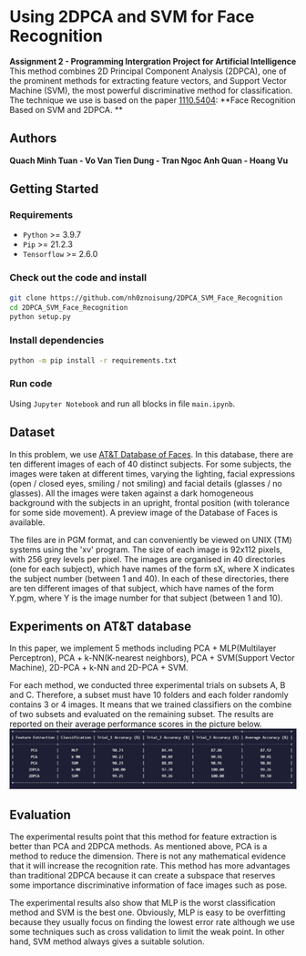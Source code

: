 # Using 2DPCA and SVM for Face Recognition
**Assignment 2 - Programming Intergration Project for Artificial Intelligence**   
This method combines 2D Principal Component Analysis (2DPCA), one of the prominent methods for extracting feature vectors, and Support Vector Machine (SVM), the most powerful discriminative method for classification.  
The technique we use is based on the paper [1110.5404](https://arxiv.org/abs/1110.5404): **Face Recognition Based on SVM and 2DPCA. **

<!-- <div align="center">
<img src="9MX2.gif" align="center" width="90%" height="350" />
</div>  -->

## Authors 
**Quach Minh Tuan - Vo Van Tien Dung - Tran Ngoc Anh Quan - Hoang Vu**

## Getting Started

### Requirements
+ `Python` >= 3.9.7
+ `Pip` >= 21.2.3
+ `Tensorflow` >= 2.6.0


### Check out the code and install
```sh
git clone https://github.com/nh0znoisung/2DPCA_SVM_Face_Recognition
cd 2DPCA_SVM_Face_Recognition
python setup.py
```

### Install dependencies
<!-- conda create -n dict-guided -y python=3.7
conda activate dict-guided
conda install -y pytorch torchvision cudatoolkit=10.0 -c pytorch
# Install Detectron2
python -m pip install detectron2==0.2 -f \
  https://dl.fbaipublicfiles.com/detectron2/wheels/cu100/torch1.4/index.html -->
```sh
python -m pip install -r requirements.txt
```

### Run code
Using `Jupyter Notebook` and run all blocks in file `main.ipynb`.




## Dataset 
In this problem, we use [AT&T Database of Faces](https://www.kaggle.com/kasikrit/att-database-of-faces). In this database, there are ten different images of each of 40 distinct subjects. For some subjects, the images were taken at different times, varying the lighting, facial expressions (open / closed eyes, smiling / not smiling) and facial details (glasses / no glasses). All the images were taken against a dark homogeneous background with the subjects in an upright, frontal position (with tolerance for some side movement). A preview image of the Database of Faces is available.

The files are in PGM format, and can conveniently be viewed on UNIX (TM) systems using the 'xv' program. The size of each image is 92x112 pixels, with 256 grey levels per pixel. The images are organised in 40 directories (one for each subject), which have names of the form sX, where X indicates the subject number (between 1 and 40). In each of these directories, there are ten different images of that subject, which have names of the form Y.pgm, where Y is the image number for that subject (between 1 and 10).

##  Experiments on AT&T database
In this paper, we implement 5 methods including PCA + MLP(Multilayer Perceptron), PCA + k-NN(K-nearest neighbors), PCA + SVM(Support Vector Machine), 2D-PCA + k-NN and 2D-PCA + SVM.

For each method, we conducted three experimental trials on subsets A, B and C. Therefore, a subset must have 10 folders and each folder randomly contains 3 or 4 images. It means that we trained classifiers on the combine of two subsets and evaluated on the remaining subset. The results are reported on their average performance scores in the picture below.
![](Images/result.png)

## Evaluation
The experimental results point that this method for feature extraction is better than PCA and 2DPCA methods. As mentioned above, PCA is a method to reduce the
dimension. There is not any mathematical evidence that it will increase the recognition rate. This method has more advantages than traditional 2DPCA because it can create a subspace that reserves some importance discriminative information of face images such as pose.

The experimental results also show that MLP is the worst classification method and SVM
is the best one. Obviously, MLP is easy to be overfitting because they usually focus on
finding the lowest error rate although we use some techniques such as cross validation to limit the weak point. In other hand, SVM method always gives a suitable solution.
